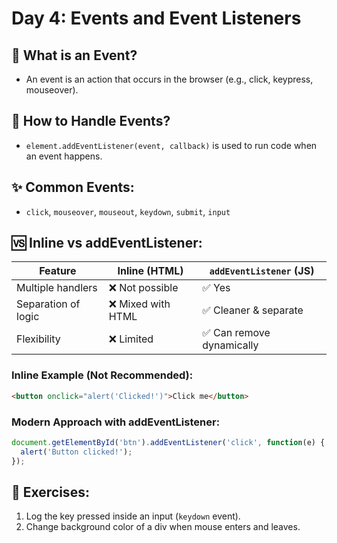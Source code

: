 
# Day 4: Events and Event Listeners

## 🔔 What is an Event?
- An event is an action that occurs in the browser (e.g., click, keypress, mouseover).

## 📌 How to Handle Events?
- `element.addEventListener(event, callback)` is used to run code when an event happens.

## ✨ Common Events:
- `click`, `mouseover`, `mouseout`, `keydown`, `submit`, `input`

## 🆚 Inline vs addEventListener:
| Feature             | Inline (HTML)                | `addEventListener` (JS)     |
|---------------------|------------------------------|------------------------------|
| Multiple handlers   | ❌ Not possible               | ✅ Yes                        |
| Separation of logic | ❌ Mixed with HTML            | ✅ Cleaner & separate         |
| Flexibility         | ❌ Limited                    | ✅ Can remove dynamically     |

### Inline Example (Not Recommended):
```html
<button onclick="alert('Clicked!')">Click me</button>
```

### Modern Approach with addEventListener:
```javascript
document.getElementById('btn').addEventListener('click', function(e) {
  alert('Button clicked!');
});
```

## 📝 Exercises:
1. Log the key pressed inside an input (`keydown` event).
2. Change background color of a div when mouse enters and leaves.

